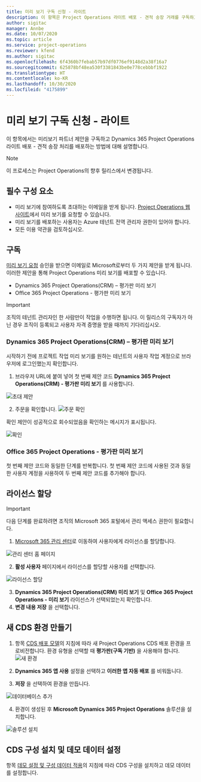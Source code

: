 ```yaml
---
title: 미리 보기 구독 신청 - 라이트
description: 이 항목은 Project Operations 라이트 배포 - 견적 송장 거래를 구독하고 배포하는 방법에 대한 정보를 제공합니다.
author: sigitac
manager: Annbe
ms.date: 10/07/2020
ms.topic: article
ms.service: project-operations
ms.reviewer: kfend
ms.author: sigitac
ms.openlocfilehash: 6f4360b7febab57b97df0776ef9148d2a38f16a7
ms.sourcegitcommit: 625878bf48ea530f3381843be0e778cebbbf1922
ms.translationtype: HT
ms.contentlocale: ko-KR
ms.lasthandoff: 10/30/2020
ms.locfileid: "4175899"
---
```

# <a name="sign-up-for-a-preview-subscription---lite"></a>미리 보기 구독 신청 - 라이트 

이 항목에서는 미리보기 파트너 제안을 구독하고 Dynamics 365 Project Operations 라이트 배포 - 견적 송장 처리를 배포하는 방법에 대해 설명합니다.

> [!NOTE]
> 이 프로세스는 Project Operations의 향후 릴리스에서 변경됩니다.

## <a name="prerequisites"></a>필수 구성 요소

- 미리 보기에 참여하도록 초대하는 이메일을 받게 됩니다. [Project Operations 웹 사이트](https://dynamics.microsoft.com/en-us/project-operations/overview/)에서 미리 보기를 요청할 수 있습니다.
- 미리 보기를 배포하는 사용자는 Azure 테넌트 전역 관리자 권한이 있어야 합니다.
- 모든 이용 약관을 검토하십시오.

## <a name="subscribe"></a>구독

[미리 보기 요청](https://forms.office.com/FormsPro/Pages/ResponsePage.aspx?id=v4j5cvGGr0GRqy180BHbR56j8lZs0FdAvwT75_WNFyxUMkRDV1NYQU5TNjE2VjhKOVBUNVg2R0s1NC4u) 승인을 받으면 이메일로 Microsoft로부터 두 가지 제안을 받게 됩니다. 이러한 제안을 통해 Project Operations 미리 보기를 배포할 수 있습니다.

- Dynamics 365 Project Operations(CRM) – 평가판 미리 보기
- Office 365 Project Operations - 평가판 미리 보기

> [!IMPORTANT]
> 조직의 테넌트 관리자인 한 사람만이 작업을 수행하면 됩니다. 이 릴리스의 구독자가 아닌 경우 조직이 등록되고 사용자 자격 증명을 받을 때까지 기다리십시오.

### <a name="dynamics-365-project-operations-crm---preview-trial"></a>Dynamics 365 Project Operations(CRM) – 평가판 미리 보기 

시작하기 전에 프로젝트 작업 미리 보기를 원하는 테넌트의 사용자 작업 계정으로 브라우저에 로그인했는지 확인합니다.

1. 브라우저 URL에 붙여 넣어 첫 번째 제안 코드 **Dynamics 365 Project Operations(CRM) - 평가판 미리 보기** 를 사용합니다.

![초대 제안](./media/16RedeemFirstOfferNew.png)

2. 주문을 확인합니다.
![주문 확인](./media/17ConfirmOrderNew.png)

확인 제안이 성공적으로 회수되었음을 확인하는 메시지가 표시됩니다.

![확인](./media/18OrderConfirmationNew.png)

### <a name="office-365-project-operations---preview-trial"></a>Office 365 Project Operations - 평가판 미리 보기

첫 번째 제안 코드와 동일한 단계를 반복합니다. 첫 번째 제안 코드에 사용된 것과 동일한 사용자 계정을 사용하여 두 번째 제안 코드를 추가해야 합니다.

## <a name="assign-licenses"></a>라이선스 할당

> [!IMPORTANT]
> 다음 단계를 완료하려면 조직의 Microsoft 365 포털에서 관리 액세스 권한이 필요합니다.


1. [Microsoft 365 관리 센터](https://portal.office.com/)로 이동하여 사용자에게 라이선스를 할당합니다.

![관리 센터 홈 페이지](./media/14AdminPortal.png)

2. **활성 사용자** 페이지에서 라이선스를 할당할 사용자를 선택합니다.

![라이선스 할당](./media/15AssignLicenses.png)

3. **Dynamics 365 Project Operations(CRM) 미리 보기** 및 **Office 365 Project Operations - 미리 보기** 라이선스가 선택되었는지 확인합니다. 
4. **변경 내용 저장** 을 선택합니다.

## <a name="create-a-new-cds-environment"></a>새 CDS 환경 만들기

1. 항목 [CDS 배포 모델](lite-deployment.md)의 지침에 따라 새 Project Operations CDS 배포 환경을 프로비전합니다. 환경 유형을 선택할 때 **평가판(구독 기반)** 을 사용해야 합니다.
![새 환경](./media/19CreateEnvironment.png)

2. **Dynamics 365 앱 사용** 설정을 선택하고 **이러한 앱 자동 배포** 를 비워둡니다.  
3. **저장** 을 선택하여 환경을 만듭니다.

![데이터베이스 추가](./media/20CreateEnvironment1.png)

4. 환경이 생성된 후 **Microsoft Dynamics 365 Project Operations** 솔루션을 설치합니다. 

![솔루션 설치](./media/21InstallSolution.png)

## <a name="install-a-cds-configuration-and-setup-demo-data"></a>CDS 구성 설치 및 데모 데이터 설정

항목 [데모 설정 및 구성 데이터 적용](lite-apply-demo-setup-config-data.md)의 지침에 따라 CDS 구성을 설치하고 데모 데이터를 설정합니다.
